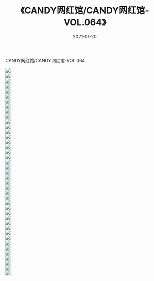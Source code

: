 ﻿---
layout: post
title:  《CANDY网红馆/CANDY网红馆-VOL.064》
date:   2021-01-20
img: http://pic.660000.xyz/1:/网络美图/2021/CANDY网红馆/CANDY网红馆-VOL.064/000.jpg
categories: [美女, 清纯, 唯美]
---

CANDY网红馆/CANDY网红馆-VOL.064

 ![](http://pic.660000.xyz/1:/网络美图/2021/CANDY网红馆/CANDY网红馆-VOL.064/001.jpg) <br>![](http://pic.660000.xyz/1:/网络美图/2021/CANDY网红馆/CANDY网红馆-VOL.064/002.jpg) <br>![](http://pic.660000.xyz/1:/网络美图/2021/CANDY网红馆/CANDY网红馆-VOL.064/003.jpg) <br>![](http://pic.660000.xyz/1:/网络美图/2021/CANDY网红馆/CANDY网红馆-VOL.064/004.jpg) <br>![](http://pic.660000.xyz/1:/网络美图/2021/CANDY网红馆/CANDY网红馆-VOL.064/005.jpg) <br>![](http://pic.660000.xyz/1:/网络美图/2021/CANDY网红馆/CANDY网红馆-VOL.064/006.jpg) <br>![](http://pic.660000.xyz/1:/网络美图/2021/CANDY网红馆/CANDY网红馆-VOL.064/007.jpg) <br>![](http://pic.660000.xyz/1:/网络美图/2021/CANDY网红馆/CANDY网红馆-VOL.064/008.jpg) <br>![](http://pic.660000.xyz/1:/网络美图/2021/CANDY网红馆/CANDY网红馆-VOL.064/009.jpg) <br>![](http://pic.660000.xyz/1:/网络美图/2021/CANDY网红馆/CANDY网红馆-VOL.064/010.jpg) <br>![](http://pic.660000.xyz/1:/网络美图/2021/CANDY网红馆/CANDY网红馆-VOL.064/011.jpg) <br>![](http://pic.660000.xyz/1:/网络美图/2021/CANDY网红馆/CANDY网红馆-VOL.064/012.jpg) <br>![](http://pic.660000.xyz/1:/网络美图/2021/CANDY网红馆/CANDY网红馆-VOL.064/013.jpg) <br>![](http://pic.660000.xyz/1:/网络美图/2021/CANDY网红馆/CANDY网红馆-VOL.064/014.jpg) <br>![](http://pic.660000.xyz/1:/网络美图/2021/CANDY网红馆/CANDY网红馆-VOL.064/015.jpg) <br>![](http://pic.660000.xyz/1:/网络美图/2021/CANDY网红馆/CANDY网红馆-VOL.064/016.jpg) <br>![](http://pic.660000.xyz/1:/网络美图/2021/CANDY网红馆/CANDY网红馆-VOL.064/017.jpg) <br>![](http://pic.660000.xyz/1:/网络美图/2021/CANDY网红馆/CANDY网红馆-VOL.064/018.jpg) <br>![](http://pic.660000.xyz/1:/网络美图/2021/CANDY网红馆/CANDY网红馆-VOL.064/019.jpg) <br>![](http://pic.660000.xyz/1:/网络美图/2021/CANDY网红馆/CANDY网红馆-VOL.064/020.jpg) <br>![](http://pic.660000.xyz/1:/网络美图/2021/CANDY网红馆/CANDY网红馆-VOL.064/021.jpg) <br>![](http://pic.660000.xyz/1:/网络美图/2021/CANDY网红馆/CANDY网红馆-VOL.064/022.jpg) <br>![](http://pic.660000.xyz/1:/网络美图/2021/CANDY网红馆/CANDY网红馆-VOL.064/023.jpg) <br>![](http://pic.660000.xyz/1:/网络美图/2021/CANDY网红馆/CANDY网红馆-VOL.064/024.jpg) <br>![](http://pic.660000.xyz/1:/网络美图/2021/CANDY网红馆/CANDY网红馆-VOL.064/025.jpg) <br>![](http://pic.660000.xyz/1:/网络美图/2021/CANDY网红馆/CANDY网红馆-VOL.064/026.jpg) <br>![](http://pic.660000.xyz/1:/网络美图/2021/CANDY网红馆/CANDY网红馆-VOL.064/027.jpg) <br>![](http://pic.660000.xyz/1:/网络美图/2021/CANDY网红馆/CANDY网红馆-VOL.064/028.jpg) <br>![](http://pic.660000.xyz/1:/网络美图/2021/CANDY网红馆/CANDY网红馆-VOL.064/029.jpg) <br>![](http://pic.660000.xyz/1:/网络美图/2021/CANDY网红馆/CANDY网红馆-VOL.064/030.jpg) <br>![](http://pic.660000.xyz/1:/网络美图/2021/CANDY网红馆/CANDY网红馆-VOL.064/031.jpg) <br>![](http://pic.660000.xyz/1:/网络美图/2021/CANDY网红馆/CANDY网红馆-VOL.064/032.jpg) <br>![](http://pic.660000.xyz/1:/网络美图/2021/CANDY网红馆/CANDY网红馆-VOL.064/033.jpg) <br>![](http://pic.660000.xyz/1:/网络美图/2021/CANDY网红馆/CANDY网红馆-VOL.064/034.jpg) <br>![](http://pic.660000.xyz/1:/网络美图/2021/CANDY网红馆/CANDY网红馆-VOL.064/035.jpg) <br>![](http://pic.660000.xyz/1:/网络美图/2021/CANDY网红馆/CANDY网红馆-VOL.064/036.jpg) <br>![](http://pic.660000.xyz/1:/网络美图/2021/CANDY网红馆/CANDY网红馆-VOL.064/037.jpg) <br>![](http://pic.660000.xyz/1:/网络美图/2021/CANDY网红馆/CANDY网红馆-VOL.064/038.jpg) <br>![](http://pic.660000.xyz/1:/网络美图/2021/CANDY网红馆/CANDY网红馆-VOL.064/039.jpg) <br>![](http://pic.660000.xyz/1:/网络美图/2021/CANDY网红馆/CANDY网红馆-VOL.064/040.jpg) <br>![](http://pic.660000.xyz/1:/网络美图/2021/CANDY网红馆/CANDY网红馆-VOL.064/041.jpg) <br>